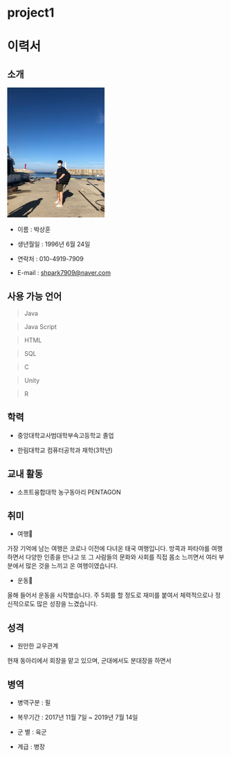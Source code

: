 # project1
# 이력서

## 소개

<img src = "img1.jpg" weight = 400 height = 300> <br>

- 이름 : 박상훈

- 생년월일 : 1996년 6월 24일

- 연락처 : 010-4919-7909

- E-mail : shpark7909@naver.com

## 사용 가능 언어
> Java

> Java Script

> HTML

> SQL

> C

> Unity

> R

## 학력

- 중앙대학교사범대학부속고등학교 졸업

- 한림대학교 컴퓨터공학과 재학(3학년)

## 교내 활동

- 소프트융합대학 농구동아리 PENTAGON

## 취미

- 여행👜

가장 기억에 남는 여행은 코로나 이전에 다녀온 태국 여행입니다. 방콕과 파타야를 여행하면서 다양한 인종을 만나고 또 그 사람들의 문화와 사회를 직접 몸소 느끼면서 여러 부분에서 많은 것을 느끼고 온 여행이였습니다.

- 운동💪

올해 들어서 운동을 시작했습니다. 주 5회를 할 정도로 재미를 붙여서 체력적으로나 정신적으로도 많은 성장을 느겼습니다.

## 성격

- 원만한 교우관계

현재 동아리에서 회장을 맡고 있으며, 군대에서도 분대장을 하면서 


## 병역

- 병역구분 : 필

- 복무기간 : 2017년 11월 7일 ~ 2019년 7월 14일

- 군 별 : 육군

- 계급 : 병장

